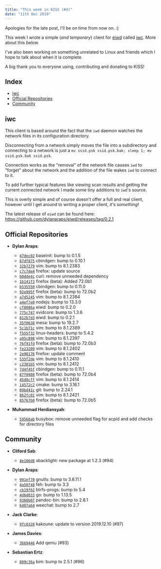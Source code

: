 ```yaml
---
title: "This week in KISS (#4)"
date: "11th Dec 2019"
---
```


Apologies for the late post, I'll be on time from now on. :)

This week I wrote a simple (*and temporary*) client for [eiwd](https://github.com/dylanaraps/eiwd/) called [iwc](https://github.com/dylanaraps/eiwd/blob/master/iwc). More about this below.

I've also been working on something unrelated to Linux and friends which I hope to talk about when it is complete.

A big thank you to everyone using, contributing and donating to KISS!

## Index

<!-- vim-markdown-toc GFM -->

* [iwc](#iwc)
* [Official Repositories](#official-repositories)
* [Community](#community)

<!-- vim-markdown-toc -->


## iwc

This client is based around the fact that the `iwd` daemon watches the network files in its configuration directory.

Disconnecting from a network simply moves the file into a subdirectory and connecting to a network is just a `mv ssid.psk ssid.psk.bak; sleep 1; mv ssid.psk.bak ssid.psk`.

Connection works as the "removal" of the network file causes `iwd` to "forget" about the network and the addition of the file wakes `iwd` to connect to it.

To add further typical features like viewing scan results and getting the current connected network I made some tiny additions to `iwd`'s source.

This is overly simple and of course doesn't offer a full and real client, however until I get around to writing a proper client, *it's something*!

The latest release of `eiwd` can be found here: https://github.com/dylanaraps/eiwd/releases/tag/0.2.1


## Official Repositories

- **Dylan Araps**:
    - [`47dec02`](https://github.com/kisslinux/repo/commit/47dec02) baseinit: bump to 0.1.5
    - [`87df875`](https://github.com/kisslinux/repo/commit/87df875) cbindgen: bump to 0.10.1
    - [`32b7279`](https://github.com/kisslinux/repo/commit/32b7279) vim: bump to 8.1.2383
    - [`c7c7de4`](https://github.com/kisslinux/repo/commit/c7c7de4) firefox: update source
    - [`b0dde4c`](https://github.com/kisslinux/repo/commit/b0dde4c) curl: remove unneeded dependency
    - [`1b141f3`](https://github.com/kisslinux/repo/commit/1b141f3) firefox (beta): Added 72.0b1
    - [`b535550`](https://github.com/kisslinux/repo/commit/b535550) cbindgen: bump to 0.11.0
    - [`92e995f`](https://github.com/kisslinux/repo/commit/92e995f) firefox (beta): bump to 72.0b2
    - [`a7d5245`](https://github.com/kisslinux/repo/commit/a7d5245) vim: bump to 8.1.2384
    - [`a4ef7e0`](https://github.com/kisslinux/repo/commit/a4ef7e0) nodejs: bump to 13.3.0
    - [`cf8086a`](https://github.com/kisslinux/repo/commit/cf8086a) eiwd: bump to 0.2.0
    - [`775c747`](https://github.com/kisslinux/repo/commit/775c747) xvidcore: bump to 1.3.6
    - [`812b7d3`](https://github.com/kisslinux/repo/commit/812b7d3) eiwd: bump to 0.2.1
    - [`35f0638`](https://github.com/kisslinux/repo/commit/35f0638) mesa: bump to 19.2.7
    - [`5c1b71c`](https://github.com/kisslinux/repo/commit/5c1b71c) vim: bump to 8.1.2389
    - [`f555f32`](https://github.com/kisslinux/repo/commit/f555f32) linux-headers: bump to 5.4.2
    - [`a95c898`](https://github.com/kisslinux/repo/commit/a95c898) vim: bump to 8.1.2397
    - [`76f91fd`](https://github.com/kisslinux/repo/commit/76f91fd) firefox (beta): bump to 72.0b3
    - [`fe23209`](https://github.com/kisslinux/repo/commit/fe23209) vim: bump to 8.1.2402
    - [`2e98176`](https://github.com/kisslinux/repo/commit/2e98176) firefox: update comment
    - [`535f2de`](https://github.com/kisslinux/repo/commit/535f2de) vim: bump to 8.1.2410
    - [`c2301b5`](https://github.com/kisslinux/repo/commit/c2301b5) vim: bump to 8.1.2412
    - [`7d4f45f`](https://github.com/kisslinux/repo/commit/7d4f45f) cbindgen: bump to 0.11.1
    - [`87f0988`](https://github.com/kisslinux/repo/commit/87f0988) firefox (beta): bump to 72.0b4
    - [`45d8cff`](https://github.com/kisslinux/repo/commit/45d8cff) vim: bump to 8.1.2414
    - [`14572c2`](https://github.com/kisslinux/repo/commit/14572c2) cmake: bump to 3.16.1
    - [`09bd41c`](https://github.com/kisslinux/repo/commit/09bd41c) git: bump to 2.24.1
    - [`862fc01`](https://github.com/kisslinux/repo/commit/862fc01) vim: bump to 8.1.2421
    - [`85767b0`](https://github.com/kisslinux/repo/commit/85767b0) firefox (beta): bump to 72.0b5

- **Muhammad Herdiansyah**:
    - [`59566ab`](https://github.com/kisslinux/repo/commit/59566ab) busybox: remove unneeded flag for acpid and add checks for directory files


## Community

- **Cliford Sab**:
    - [`4e106d8`](https://github.com/kisslinux/community/commit/4e106d8) xbacklight: new package at 1.2.3 (#94)

- **Dylan Araps**:
    - [`991ef70`](https://github.com/kisslinux/community/commit/991ef70) gnutls: bump to 3.6.11.1
    - [`4a58f48`](https://github.com/kisslinux/community/commit/4a58f48) feh: bump to 3.3
    - [`cb19f62`](https://github.com/kisslinux/community/commit/cb19f62) btrfs-progs: bump to 5.4
    - [`4d6d033`](https://github.com/kisslinux/community/commit/4d6d033) go: bump to 1.13.5
    - [`9360b07`](https://github.com/kisslinux/community/commit/9360b07) pandoc-bin: bump to 2.8.1
    - [`6407a64`](https://github.com/kisslinux/community/commit/6407a64) weechat: bump to 2.7

- **Jack Clarke**:
    - [`9fc0328`](https://github.com/kisslinux/community/commit/9fc0328) kakoune: update to version 2019.12.10 (#97)

- **James Davies**:
    - [`3669446`](https://github.com/kisslinux/community/commit/3669446) Add qemu (#93)

- **Sebastian Ertz**:
    - [`889c36a`](https://github.com/kisslinux/community/commit/889c36a) bim: bump to 2.5.1 (#96)
